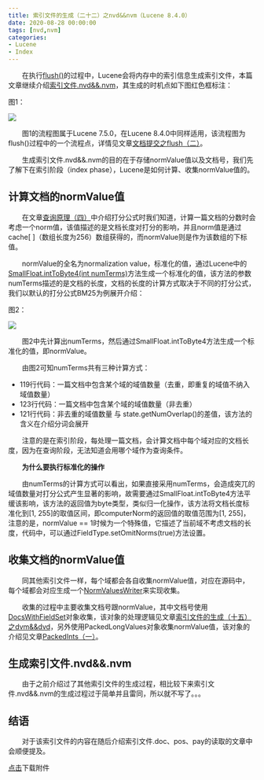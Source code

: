 ```yaml
---
title: 索引文件的生成（二十二）之nvd&&nvm（Lucene 8.4.0）
date: 2020-08-28 00:00:00
tags: [nvd,nvm]
categories:
- Lucene
- Index
---
```


&emsp;&emsp;在执行[flush()](https://www.amazingkoala.com.cn/Lucene/Index/2019/0716/文档提交之flush（一）)的过程中，Lucene会将内存中的索引信息生成索引文件，本篇文章继续介绍[索引文件.nvd&&.nvm](https://www.amazingkoala.com.cn/Lucene/suoyinwenjian/2019/0305/索引文件之nvd&&nvm)，其生成的时机点如下图红色框标注：

图1：

<img src="http://www.amazingkoala.com.cn/uploads/lucene/index/索引文件的生成/索引文件的生成（二十二）/1.png">

&emsp;&emsp;图1的流程图属于Lucene 7.5.0，在Lucene 8.4.0中同样适用，该流程图为flush()过程中的一个流程点，详情见文章[文档提交之flush（二）](https://www.amazingkoala.com.cn/Lucene/Index/2019/0718/文档提交之flush（二）)。

&emsp;&emsp;生成索引文件.nvd&&.nvm的目的在于存储normValue值以及文档号，我们先了解下在索引阶段（index phase），Lucene是如何计算、收集normValue值的。

## 计算文档的normValue值

&emsp;&emsp;在文章[查询原理（四）](https://www.amazingkoala.com.cn/Lucene/Search/2019/0827/查询原理（四）)中介绍打分公式时我们知道，计算一篇文档的分数时会考虑一个norm值，该值描述的是文档长度对打分的影响，并且norm值是通过cache[ ]（数组长度为256）数组获得的，而normValue则是作为该数组的下标值。

&emsp;&emsp;normValue的全名为normalization value，标准化的值，通过Lucene中的[SmallFloat.intToByte4(int numTerms)](https://github.com/LuXugang/Lucene-7.5.0/blob/master/solr-7.5.0/lucene/core/src/java/org/apache/lucene/util/SmallFloat.java)方法生成一个标准化的值，该方法的参数numTerms描述的是文档的长度，文档的长度的计算方式取决于不同的打分公式，我们以默认的打分公式BM25为例展开介绍：

图2：

<img src="http://www.amazingkoala.com.cn/uploads/lucene/index/索引文件的生成/索引文件的生成（二十二）/2.png">

&emsp;&emsp;图2中先计算出numTerms，然后通过SmallFloat.intToByte4方法生成一个标准化的值，即normValue。

&emsp;&emsp;由图2可知numTerms共有三种计算方式：

- 119行代码：一篇文档中包含某个域的域值数量（去重，即重复的域值不纳入域值数量）
- 123行代码：一篇文档中包含某个域的域值数量（非去重）
- 121行代码：非去重的域值数量 与 state.getNumOverlap()的差值，该方法的含义在介绍分词会展开

&emsp;&emsp;注意的是在索引阶段，每处理一篇文档，会计算文档中每个域对应的文档长度，因为在查询阶段，无法知道会用哪个域作为查询条件。

&emsp;&emsp;**为什么要执行标准化的操作**

&emsp;&emsp;由numTerms的计算方式可以看出，如果直接采用numTerms，会造成突兀的域值数量对打分公式产生显著的影响，故需要通过SmallFloat.intToByte4方法平缓该影响，该方法的返回值为byte类型，类似归一化操作，该方法将文档长度标准化到[1, 255]的取值区间，即computerNorm的返回值的取值范围为[1, 255]，注意的是，normValue == 1时候为一个特殊值，它描述了当前域不考虑文档的长度，代码中，可以通过FieldType.setOmitNorms(true)方法设置。


## 收集文档的normValue值

&emsp;&emsp;同其他索引文件一样，每个域都会各自收集normValue值，对应在源码中，每个域都会对应生成一个[NormValuesWriter](https://github.com/LuXugang/Lucene-7.5.0/blob/master/solr-8.4.0/lucene/core/src/java/org/apache/lucene/index/NormValuesWriter.java)来实现收集。

&emsp;&emsp;收集的过程中主要收集文档号跟normValue，其中文档号使用[DocsWithFieldSet](https://github.com/LuXugang/Lucene-7.5.0/blob/master/solr-8.4.0/lucene/core/src/java/org/apache/lucene/index/DocsWithFieldSet.java)对象收集，该对象的处理逻辑见文章[索引文件的生成（十五）之dvm&&dvd](https://www.amazingkoala.com.cn/Lucene/Index/2020/0507/索引文件的生成（十五）之dvm&&dvd)，另外使用PackedLongValues对象收集normValue值，该对象的介绍见文章[PackedInts（一）](https://www.amazingkoala.com.cn/Lucene/yasuocunchu/2019/1217/PackedInts（一）)。

## 生成索引文件.nvd&&.nvm

&emsp;&emsp;由于之前介绍过了其他索引文件的生成过程，相比较下来索引文件.nvd&&.nvm的生成过程过于简单并且雷同，所以就不写了。。。

## 结语

&emsp;&emsp;对于该索引文件的内容在随后介绍索引文件.doc、pos、pay的读取的文章中会顺便提及。

[点击](http://www.amazingkoala.com.cn/attachment/Lucene/Index/索引文件的生成/索引文件的生成（二十二）/索引文件的生成（二十二）.zip)下载附件

